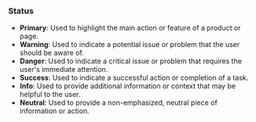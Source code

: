 ### Status

- **Primary**: Used to highlight the main action or feature of a product or page.
- **Warning**: Used to indicate a potential issue or problem that the user should be aware of.
- **Danger**: Used to indicate a critical issue or problem that requires the user's immediate attention.
- **Success**: Used to indicate a successful action or completion of a task.
- **Info**: Used to provide additional information or context that may be helpful to the user.
- **Neutral**: Used to provide a non-emphasized, neutral piece of information or action.
